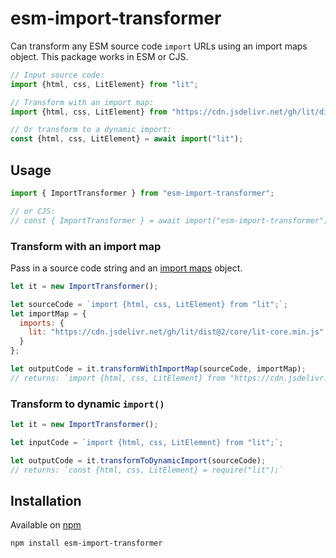 # esm-import-transformer

Can transform any ESM source code `import` URLs using an import maps object. This package works in ESM or CJS.

```js
// Input source code:
import {html, css, LitElement} from "lit";

// Transform with an import map:
import {html, css, LitElement} from "https://cdn.jsdelivr.net/gh/lit/dist@2/core/lit-core.min.js";

// Or transform to a dynamic import:
const {html, css, LitElement} = await import("lit");
```

## Usage

```js
import { ImportTransformer } from "esm-import-transformer";

// or CJS:
// const { ImportTransformer } = await import("esm-import-transformer");
```

### Transform with an import map

Pass in a source code string and an [import maps](https://github.com/WICG/import-maps) object.

```js
let it = new ImportTransformer();

let sourceCode = `import {html, css, LitElement} from "lit";`;
let importMap = {
  imports: {
    lit: "https://cdn.jsdelivr.net/gh/lit/dist@2/core/lit-core.min.js"
  }
};

let outputCode = it.transformWithImportMap(sourceCode, importMap);
// returns: `import {html, css, LitElement} from "https://cdn.jsdelivr.net/gh/lit/dist@2/core/lit-core.min.js";`
```

### Transform to dynamic `import()`

```js
let it = new ImportTransformer();

let inputCode = `import {html, css, LitElement} from "lit";`;

let outputCode = it.transformToDynamicImport(sourceCode);
// returns: `const {html, css, LitElement} = require("lit");`
```

## Installation

Available on [npm](https://www.npmjs.com/package/esm-import-transformer)

```
npm install esm-import-transformer
```

